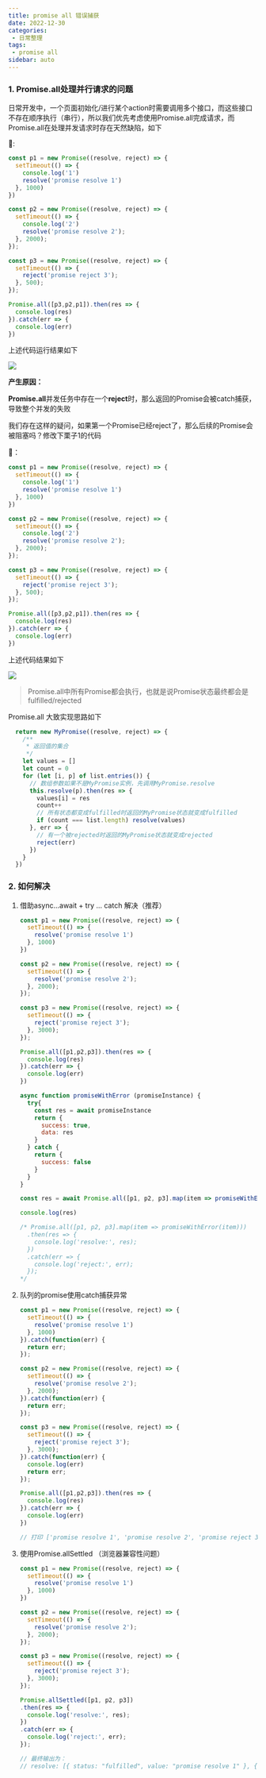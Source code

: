 ```yaml
---
title: promise all 错误捕获
date: 2022-12-30
categories: 
 - 日常整理
tags:
 - promise all
sidebar: auto
---
```


### 1. Promise.all处理并行请求的问题

日常开发中，一个页面初始化/进行某个action时需要调用多个接口，而这些接口不存在顺序执行（串行），所以我们优先考虑使用Promise.all完成请求，而Promise.all在处理并发请求时存在天然缺陷，如下

🌰:

```javascript
const p1 = new Promise((resolve, reject) => {
  setTimeout(() => {
    console.log('1')
    resolve('promise resolve 1')
  }, 1000)
})

const p2 = new Promise((resolve, reject) => {
  setTimeout(() => {
    console.log('2')
    resolve('promise resolve 2');
  }, 2000);
});

const p3 = new Promise((resolve, reject) => {
  setTimeout(() => {
    reject('promise reject 3');
  }, 500);
});

Promise.all([p3,p2,p1]).then(res => {
  console.log(res)
}).catch(err => {
  console.log(err)
})
```

上述代码运行结果如下

![](/my-blog/learn/promise/demo1.jpg)

**产生原因：**

**Promise.all**并发任务中存在一个**reject**时，那么返回的Promise会被catch捕获，导致整个并发的失败

我们存在这样的疑问，如果第一个Promise已经reject了，那么后续的Promise会被阻塞吗？修改下栗子1的代码

🌰：	

```javascript
const p1 = new Promise((resolve, reject) => {
  setTimeout(() => {
    console.log('1')
    resolve('promise resolve 1')
  }, 1000)
})

const p2 = new Promise((resolve, reject) => {
  setTimeout(() => {
    console.log('2')
    resolve('promise resolve 2');
  }, 2000);
});

const p3 = new Promise((resolve, reject) => {
  setTimeout(() => {
    reject('promise reject 3');
  }, 500);
});

Promise.all([p3,p2,p1]).then(res => {
  console.log(res)
}).catch(err => {
  console.log(err)
})
```

上述代码结果如下

![](/my-blog/learn/promise/demo2.jpg)



> Promise.all中所有Promise都会执行，也就是说Promise状态最终都会是fulfilled/rejected

Promise.all 大致实现思路如下

```javascript
  return new MyPromise((resolve, reject) => {
    /**
     * 返回值的集合
     */
    let values = []
    let count = 0
    for (let [i, p] of list.entries()) {
      // 数组参数如果不是MyPromise实例，先调用MyPromise.resolve
      this.resolve(p).then(res => {
        values[i] = res
        count++
        // 所有状态都变成fulfilled时返回的MyPromise状态就变成fulfilled
        if (count === list.length) resolve(values)
      }, err => {
        // 有一个被rejected时返回的MyPromise状态就变成rejected
        reject(err)
      })
    }
  })
```

### 2. 如何解决

1. 借助async...await + try ... catch 解决（推荐）

   ```javascript
   const p1 = new Promise((resolve, reject) => {
     setTimeout(() => {
       resolve('promise resolve 1')
     }, 1000)
   })
   
   const p2 = new Promise((resolve, reject) => {
     setTimeout(() => {
       resolve('promise resolve 2');
     }, 2000);
   });
   
   const p3 = new Promise((resolve, reject) => {
     setTimeout(() => {
       reject('promise reject 3');
     }, 3000);
   });
   
   Promise.all([p1,p2,p3]).then(res => {
     console.log(res)
   }).catch(err => {
     console.log(err)
   })
   
   async function promiseWithError (promiseInstance) {
     try{
       const res = await promiseInstance
       return {
         success: true,
         data: res
       }
     } catch {
       return {
         success: false
       }
     }
   }
   
   const res = await Promise.all([p1, p2, p3].map(item => promiseWithError(item)))
   
   console.log(res)
   
   /* Promise.all([p1, p2, p3].map(item => promiseWithError(item)))
     .then(res => {
       console.log('resolve:', res);
     })
     .catch(err => {
       console.log('reject:', err);
     });
   */
   ```

   

2. 队列的promise使用catch捕获异常

   ```javascript
   const p1 = new Promise((resolve, reject) => {
     setTimeout(() => {
       resolve('promise resolve 1')
     }, 1000)
   }).catch(function(err) {
     return err;
   });
   
   const p2 = new Promise((resolve, reject) => {
     setTimeout(() => {
       resolve('promise resolve 2');
     }, 2000);
   }).catch(function(err) {
     return err;
   });
   
   const p3 = new Promise((resolve, reject) => {
     setTimeout(() => {
       reject('promise reject 3');
     }, 3000);
   }).catch(function(err) {
     console.log(err)
     return err;
   });
   
   Promise.all([p1,p2,p3]).then(res => {
     console.log(res)
   }).catch(err => {
     console.log(err)
   })
   
   // 打印 ['promise resolve 1', 'promise resolve 2', 'promise reject 3']
   ```

   

3. 使用Promise.allSettled （浏览器兼容性问题）

   ```javascript
   const p1 = new Promise((resolve, reject) => {
     setTimeout(() => {
       resolve('promise resolve 1')
     }, 1000)
   })
   
   const p2 = new Promise((resolve, reject) => {
     setTimeout(() => {
       resolve('promise resolve 2');
     }, 2000);
   });
   
   const p3 = new Promise((resolve, reject) => {
     setTimeout(() => {
       reject('promise reject 3');
     }, 3000);
   });
   
   Promise.allSettled([p1, p2, p3])
   .then(res => {
     console.log('resolve:', res);
   })
   .catch(err => {
     console.log('reject:', err);
   });
   
   // 最终输出为：
   // resolve: [{ status: "fulfilled", value: "promise resolve 1" }, { status: "fulfilled", value: "promise resolve 2"}, { status: "rejected", reason: "promise reject 3"} ]
   
   ```

   



